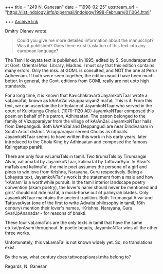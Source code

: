 +++
title = "249 N. Ganesan"
date = "1998-02-25"
upstream_url = "https://list.indology.info/pipermail/indology/1998-February/011064.html"

+++
[Archive link](https://list.indology.info/pipermail/indology/1998-February/011064.html)

Dmitry Olenev wrote:
> Could you give me more detailed information about the manuscript?
>Was it published? Does there exist traslation of this text into any
>european language?

The Tamil lokayata text is published. In 1995, edited by
S. Soundarapandian at Govt. Oriental Mss. Library, Madras.
I must say that this edition contains many errors.
Only the mss. at GOML is consulted, and NOT the one
at Perur Adheenam. If both were seen together, the edition
would have been much better. In general, the Govt. editions from
GOML really are not upto high standards.

For a long time, it is known that Kavichakravarti JayamkoNTaar
wrote a vaLamaTal, known as kArAn2ai vizupparaiyan2 maTal.
This is it. From this text, we can ascertain the birthplace of JayamkoNTaar
who served in the court of Kulottunga Chola I. (1070-1120 AD)
JayamkoNTaar composed this poem on behalf of his
patron, Adhinaatan. The patron belonged to the family
of Vizupparaiyar from the village of kArAn2ai.
JayamkoNTaar hails from Deepangudi. Both kArAn2ai and
Deppangudi are near Dindivanam in South Arcot district.
Vizupparaiyar served Cholas as officials.
JayamkoNTaar seems to have written this work in his
early years, later introduced to the Chola King by
Adhinaatan and composed the famous Kalingattup paraNi.

There are only four vaLamaTals in tamil.
Two tirumaTals by Tirumangai Alvar, vaLamaTal by
JayamkoNTaar, kalimaTal by TattuvarAyar.
In Alvar's maTals and kalimaTal, the male poet
assumes the persona of a girl and pines to win
love from Krishna, Narayana, Guru respectively.
Being a Lokayata text, JayamkoNTar's work
is the statement from a male and how 'kAmam'
is a worthwhile pursuit. In the tamil interior
landscape poetry convention (akam poetry),
the lover's name should never be mentioned
and girls' should not ride maTal, a mock-horse
out of palmyrah blades. Only JayamkoNTaar
maintains the ancient tradition.
Both Tirumangai Alvar and TattuvarAyar
(one of the first to write Advaita philosophy in tamil, 16th century)
mention their lover's names, -Krishna, Narayana, Guru SvarUpAnanadar -
for reasons of bhakti.

These four vaLamaTals are the only texts in tamil
that have the same etukai/prAsam throughout.
In poetic beauty, JayamkoNTar wins all the other
three works.

Unfortunately, this vaLamaTal is not known
widely yet. So, no translations exist.

By the way, what century does tattvopaplavasi.mha belong to?

Regards,
N. Ganesan



